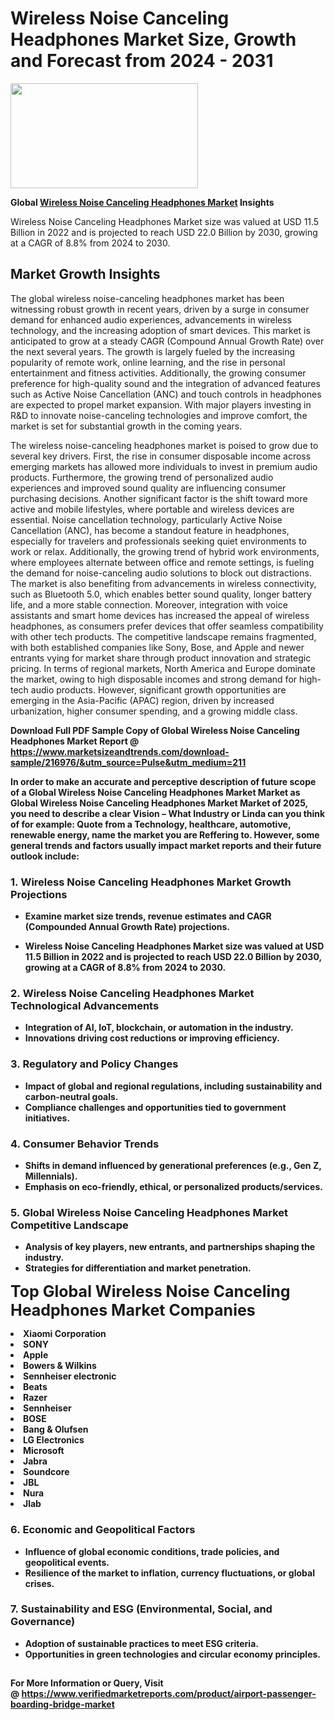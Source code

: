 <H1>Wireless Noise Canceling Headphones Market Size, Growth and Forecast from 2024 - 2031</H1><img class="aligncenter size-medium wp-image-584254" src="https://thirdeyenews.in/wp-content/uploads/2024/09/Global-Market-Research-300x168.jpeg" alt="" width="300" height="168" /><p><strong>Global&nbsp;<a href="https://www.marketsizeandtrends.com/download-sample/216976/&amp;utm_source=Pulse&amp;utm_medium=211">Wireless Noise Canceling Headphones Market</a> Insights</strong></p><p>Wireless Noise Canceling Headphones Market size was valued at USD 11.5 Billion in 2022 and is projected to reach USD 22.0 Billion by 2030, growing at a CAGR of 8.8% from 2024 to 2030.</p><p><h2>Market Growth Insights</h2> <p>The global wireless noise-canceling headphones market has been witnessing robust growth in recent years, driven by a surge in consumer demand for enhanced audio experiences, advancements in wireless technology, and the increasing adoption of smart devices. This market is anticipated to grow at a steady CAGR (Compound Annual Growth Rate) over the next several years. The growth is largely fueled by the increasing popularity of remote work, online learning, and the rise in personal entertainment and fitness activities. Additionally, the growing consumer preference for high-quality sound and the integration of advanced features such as Active Noise Cancellation (ANC) and touch controls in headphones are expected to propel market expansion. With major players investing in R&D to innovate noise-canceling technologies and improve comfort, the market is set for substantial growth in the coming years.</p> <p><strong></strong></p> <p>The wireless noise-canceling headphones market is poised to grow due to several key drivers. First, the rise in consumer disposable income across emerging markets has allowed more individuals to invest in premium audio products. Furthermore, the growing trend of personalized audio experiences and improved sound quality are influencing consumer purchasing decisions. Another significant factor is the shift toward more active and mobile lifestyles, where portable and wireless devices are essential. Noise cancellation technology, particularly Active Noise Cancellation (ANC), has become a standout feature in headphones, especially for travelers and professionals seeking quiet environments to work or relax. Additionally, the growing trend of hybrid work environments, where employees alternate between office and remote settings, is fueling the demand for noise-canceling audio solutions to block out distractions. The market is also benefiting from advancements in wireless connectivity, such as Bluetooth 5.0, which enables better sound quality, longer battery life, and a more stable connection. Moreover, integration with voice assistants and smart home devices has increased the appeal of wireless headphones, as consumers prefer devices that offer seamless compatibility with other tech products. The competitive landscape remains fragmented, with both established companies like Sony, Bose, and Apple and newer entrants vying for market share through product innovation and strategic pricing. In terms of regional markets, North America and Europe dominate the market, owing to high disposable incomes and strong demand for high-tech audio products. However, significant growth opportunities are emerging in the Asia-Pacific (APAC) region, driven by increased urbanization, higher consumer spending, and a growing middle class. <p><strong></p><p><span class=""><strong>Download Full PDF Sample Copy of Global Wireless Noise Canceling Headphones Market Report</strong> @ <a href="https://www.marketsizeandtrends.com/download-sample/216976/&amp;utm_source=Pulse&amp;utm_medium=211" target="_blank">https://www.marketsizeandtrends.com/download-sample/216976/&amp;utm_source=Pulse&amp;utm_medium=211</a></span></p><p>In order to make an accurate and perceptive description of future scope of a Global&nbsp;Wireless Noise Canceling Headphones Market Market as Global&nbsp;Wireless Noise Canceling Headphones Market Market of 2025, you need to describe a clear Vision &ndash; What Industry or Linda can you think of for example: Quote from a Technology, healthcare, automotive, renewable energy, name the market you are Reffering to. However, some general trends and factors usually impact market reports and their future outlook include:</p><h3>1.&nbsp;<strong>Wireless Noise Canceling Headphones Market Growth Projections</strong></h3><ul><li>Examine market size trends, revenue estimates and CAGR (Compounded Annual Growth Rate) projections.</li><li><p>Wireless Noise Canceling Headphones Market size was valued at USD 11.5 Billion in 2022 and is projected to reach USD 22.0 Billion by 2030, growing at a CAGR of 8.8% from 2024 to 2030.</p></li></ul><h3>2.&nbsp;<strong>Wireless Noise Canceling Headphones Market Technological Advancements</strong></h3><ul><li>Integration of AI, IoT, blockchain, or automation in the industry.</li><li>Innovations driving cost reductions or improving efficiency.</li></ul><h3>3.&nbsp;<strong>Regulatory and Policy Changes</strong></h3><ul><li>Impact of global and regional regulations, including sustainability and carbon-neutral goals.</li><li>Compliance challenges and opportunities tied to government initiatives.</li></ul><h3>4.&nbsp;<strong>Consumer Behavior Trends</strong></h3><ul><li>Shifts in demand influenced by generational preferences (e.g., Gen Z, Millennials).</li><li>Emphasis on eco-friendly, ethical, or personalized products/services.</li></ul><h3>5.&nbsp;<strong>Global Wireless Noise Canceling Headphones Market Competitive Landscape</strong></h3><ul><li>Analysis of key players, new entrants, and partnerships shaping the industry.</li><li>Strategies for differentiation and market penetration.</li></ul><p data-pm-slice="1 1 []"><span style="color: inherit; font-family: inherit; font-size: 25px;">Top Global Wireless Noise Canceling Headphones Market Companies</span></p><div class="" data-test-id=""><p><li>Xiaomi Corporation</li><li> SONY</li><li> Apple</li><li> Bowers & Wilkins</li><li> Sennheiser electronic</li><li> Beats</li><li> Razer</li><li> Sennheiser</li><li> BOSE</li><li> Bang & Olufsen</li><li> LG Electronics</li><li> Microsoft</li><li> Jabra</li><li> Soundcore</li><li> JBL</li><li> Nura</li><li> Jlab</li></p></div><h3>6.&nbsp;<strong>Economic and Geopolitical Factors</strong></h3><ul><li>Influence of global economic conditions, trade policies, and geopolitical events.</li><li>Resilience of the market to inflation, currency fluctuations, or global crises.</li></ul><h3>7.&nbsp;<strong>Sustainability and ESG (Environmental, Social, and Governance)</strong></h3><ul><li>Adoption of sustainable practices to meet ESG criteria.</li><li>Opportunities in green technologies and circular economy principles.</li></ul><h2><strong style="font-size: 14px;">For More Information or Query, Visit @&nbsp;</strong><a style="background-color: #ffffff; font-size: 14px;" href="https://www.marketsizeandtrends.com/report/wireless-noise-canceling-headphones-market/" target="_blank">https://www.verifiedmarketreports.com/product/airport-passenger-boarding-bridge-market</a></h2>
